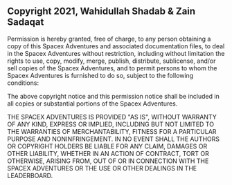 ## Copyright 2021, Wahidullah Shadab & Zain Sadaqat

Permission is hereby granted, free of charge, to any person obtaining a copy of this Spacex Adventures and associated documentation files, to deal in the Spacex Adventures without restriction, including without limitation the rights to use, copy, modify, merge, publish, distribute, sublicense, and/or sell copies of the Spacex Adventures, and to permit persons to whom the Spacex Adventures is furnished to do so, subject to the following conditions:

The above copyright notice and this permission notice shall be included in all copies or substantial portions of the Spacex Adventures.

THE SPACEX ADVENTURES IS PROVIDED "AS IS", WITHOUT WARRANTY OF ANY KIND, EXPRESS OR IMPLIED, INCLUDING BUT NOT LIMITED TO THE WARRANTIES OF MERCHANTABILITY, FITNESS FOR A PARTICULAR PURPOSE AND NONINFRINGEMENT. IN NO EVENT SHALL THE AUTHORS OR COPYRIGHT HOLDERS BE LIABLE FOR ANY CLAIM, DAMAGES OR OTHER LIABILITY, WHETHER IN AN ACTION OF CONTRACT, TORT OR OTHERWISE, ARISING FROM, OUT OF OR IN CONNECTION WITH THE SPACEX ADVENTURES OR THE USE OR OTHER DEALINGS IN THE LEADERBOARD.
